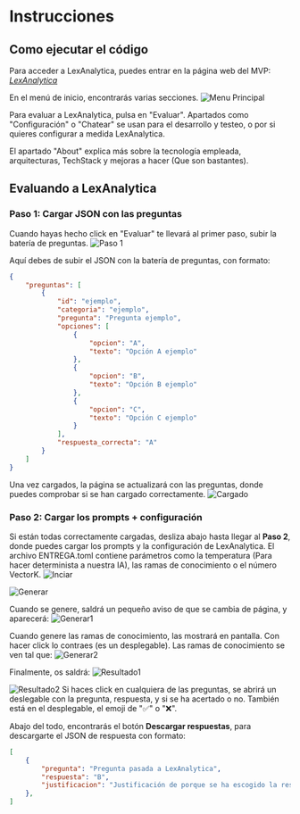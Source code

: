 # Instrucciones

## Como ejecutar el código

Para acceder a LexAnalytica, puedes entrar en la página web del MVP: [_LexAnalytica_](http://legaltech-expertagent.streamlit.app)

En el menú de inicio, encontrarás varias secciones.
![Menu Principal](images/image.png)

Para evaluar a LexAnalytica, pulsa en "Evaluar". Apartados como "Configuración" o "Chatear" se usan para el desarrollo y testeo, o por si quieres configurar a medida LexAnalytica.

El apartado "About" explica más sobre la tecnología empleada, arquitecturas, TechStack y mejoras a hacer (Que son bastantes).

## Evaluando a LexAnalytica
### Paso 1: Cargar JSON con las preguntas
Cuando hayas hecho click en "Evaluar" te llevará al primer paso, subir la batería de preguntas.
![Paso 1](images/Paso1.png)

Aquí debes de subir el JSON con la batería de preguntas, con formato:

```json
{
    "preguntas": [
        {
            "id": "ejemplo",
            "categoria": "ejemplo",
            "pregunta": "Pregunta ejemplo",
            "opciones": [
                {
                    "opcion": "A",
                    "texto": "Opción A ejemplo"
                },
                {
                    "opcion": "B",
                    "texto": "Opción B ejemplo"
                },
                {
                    "opcion": "C",
                    "texto": "Opción C ejemplo"
                }
            ],
            "respuesta_correcta": "A"
        }
    ]
}

```

Una vez cargados, la página se actualizará con las preguntas, donde puedes comprobar si se han cargado correctamente.
![Cargado](images/Cargado.png)

### Paso 2: Cargar los prompts + configuración

Si están todas correctamente cargadas, desliza abajo hasta llegar al **Paso 2**, donde puedes cargar los prompts y la configuración de LexAnalytica. El archivo ENTREGA.toml contiene parámetros como la temperatura (Para hacer determinista a nuestra IA), las ramas de conocimiento o el número VectorK.
![Inciar](images/toml.png)

![Generar](images/generar.png)

Cuando se genere, saldrá un pequeño aviso de que se cambia de página, y aparecerá:
![Generar1](images/gen1.png)

Cuando genere las ramas de conocimiento, las mostrará en pantalla. Con hacer click lo contraes (es un desplegable). Las ramas de conocimiento se ven tal que:
![Generar2](images/gen2.png)

Finalmente, os saldrá:
![Resultado1](images/resultado1.png)

![Resultado2](images/resultado2.png)
Si haces click en cualquiera de las preguntas, se abrirá un deslegable con la pregunta, respuesta, y si se ha acertado o no. También está en el desplegable, el emoji de "✅" o "❌".

Abajo del todo, encontrarás el botón **Descargar respuestas**, para descargarte el JSON de respuesta con formato:
```json
[
    {
        "pregunta": "Pregunta pasada a LexAnalytica",
        "respuesta": "B",
        "justificacion": "Justificación de porque se ha escogido la respuesta correcta, y porqué el resto son incorrectas."
    },
]
```